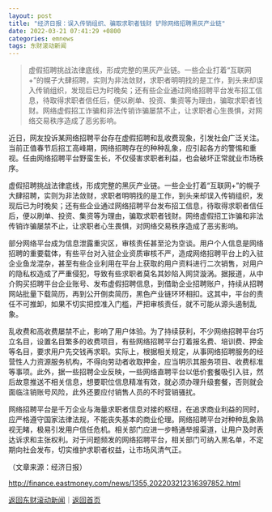 ```yaml
---
layout: post
title: "经济日报：误入传销组织、骗取求职者钱财 铲除网络招聘黑灰产业链"
date: 2022-03-21 07:41:29 +0800
categories: emnews
tags: 东财滚动新闻
---
```

> 虚假招聘挑战法律底线，形成完整的黑灰产业链。一些企业打着“互联网+”的幌子大肆招聘，实则为非法敛财，求职者明明找的是工作，到头来却误入传销组织，发现后已为时晚矣；还有些企业通过网络招聘平台发布招工信息，待取得求职者信任后，便以刷单、投资、集资等为理由，骗取求职者钱财。网络虚假招工诈骗和非法传销诈骗屡禁不止，让求职者心生畏惧，对网络交易秩序造成了恶劣影响。

<p>近日，网友投诉某网络招聘平台存在虚假招聘和乱收费现象，引发社会广泛关注。当前正值春节后招工高峰期，网络招聘存在的种种乱象，应引起各方的警惕和重视。任由网络招聘平台野蛮生长，不仅侵害求职者利益，也会破坏正常就业市场秩序。</p><p>虚假招聘挑战法律底线，形成完整的黑灰产业链。一些企业打着“互联网+”的幌子大肆招聘，实则为非法敛财，求职者明明找的是工作，到头来却误入传销组织，发现后已为时晚矣；还有些企业通过网络招聘平台发布招工信息，待取得求职者信任后，便以刷单、投资、集资等为理由，骗取求职者钱财。网络虚假招工诈骗和非法传销诈骗屡禁不止，让求职者心生畏惧，对网络交易秩序造成了恶劣影响。</p><p>部分网络平台成为信息泄露重灾区，审核责任甚至沦为空谈。用户个人信息是网络招聘的重要载体，有些平台对入驻企业资质审核不严，造成网络招聘平台上的入驻企业鱼龙混杂，甚至有些企业利用在平台上获取的用户资料进行二次销售，对用户的隐私权造成了严重侵犯，导致有些求职者莫名其妙陷入网贷漩涡。据报道，从中介购买招聘平台企业账号、发布虚假招聘信息，到借助企业招聘账户，持续从招聘网站批量下载简历，再到公开倒卖简历，黑色产业链环环相扣。这其中，平台的责任不可推卸，如果不切实把控准入门槛，严把审核责任，就不可能从源头遏制乱象。</p><p>乱收费和高收费屡禁不止，影响了用户体验。为了持续获利，不少网络招聘平台巧立名目，设置名目繁多的收费项目，有些网络招聘平台打着报名费、培训费、押金等名目，要求用户先交钱再求职。实际上，根据相关规定，从事网络招聘服务的经营性人力资源服务机构，不得向劳动者收取押金，应当明示其服务项目、收费标准等事项。此外，据一些招聘企业反映，一些网络直聘平台以低价套餐吸引入驻，然后故意推送不相关信息，想要职位信息精准有效，就必须办理升级套餐，否则就会面临注销账号风险，此外还要应付销售人员的不时营销骚扰。</p><p>网络招聘平台是千万企业与海量求职者信息对接的枢纽，在追求商业利益的同时，应严格遵守国家法律法规，不能丧失基本的商业伦理。网络招聘平台对种种乱象熟视无睹，极易引发用户信任危机。相关部门应进一步畅通举报渠道，让用户及时表达诉求和主张权利。对于问题频发的网络招聘平台，相关部门可纳入黑名单，不定期向社会发布，切实维护求职者权益，让市场风清气正。</p><p class="em_media">（文章来源：经济日报）</p>

<http://finance.eastmoney.com/news/1355,202203212316397852.html>

[返回东财滚动新闻](//finews.withounder.com/emnews/)｜[返回首页](//finews.withounder.com/)